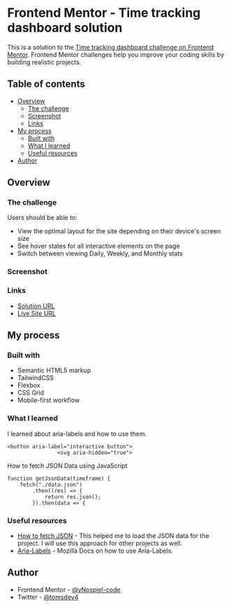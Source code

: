 # Frontend Mentor - Time tracking dashboard solution

This is a solution to the [Time tracking dashboard challenge on Frontend Mentor](https://www.frontendmentor.io/challenges/time-tracking-dashboard-UIQ7167Jw). Frontend Mentor challenges help you improve your coding skills by building realistic projects. 

## Table of contents

- [Overview](#overview)
  - [The challenge](#the-challenge)
  - [Screenshot](#screenshot)
  - [Links](#links)
- [My process](#my-process)
  - [Built with](#built-with)
  - [What I learned](#what-i-learned)
  - [Useful resources](#useful-resources)
- [Author](#author)


## Overview

### The challenge

Users should be able to:

- View the optimal layout for the site depending on their device's screen size
- See hover states for all interactive elements on the page
- Switch between viewing Daily, Weekly, and Monthly stats

### Screenshot


### Links

- [Solution URL](https://github.com/Nospiel-code/fm-time-tracking-dashboard)
- [Live Site URL](https://nospiel-code.github.io/fm-time-tracking-dashboard/)

## My process

### Built with

- Semantic HTML5 markup
- TailwindCSS
- Flexbox
- CSS Grid
- Mobile-first workflow


### What I learned

I learned about aria-labels and how to use them.

```
<button aria-label="interactive button">
                <svg aria-hidden="true"> 
```

How to fetch JSON Data using JavaScript

```
function getJsonData(timeframe) {
    fetch("./data.json")
        .then((res) => {
            return res.json();
        }).then(data => {
```


### Useful resources

- [How to fetch JSON](https://www.geeksforgeeks.org/read-json-file-using-javascript/) - This helped me to load the JSON data for the project. I will use this approach for other projects as well.
- [Aria-Labels]((https://developer.mozilla.org/en-US/docs/Web/Accessibility/ARIA/Attributes/aria-label)) - Mozilla Docs on how to use Aria-Labels.

## Author

- Frontend Mentor - [@yNospiel-code](https://www.frontendmentor.io/profile/Nospiel-code)
- Twitter - [@tomsdev4](https://www.twitter.com/tomsdev4)
